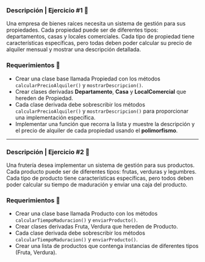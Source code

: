 ### Descripción | Ejercicio #1 📄

Una empresa de bienes raíces necesita un sistema de gestión para sus propiedades. Cada propiedad puede ser de diferentes tipos: departamentos, casas y locales comerciales. Cada tipo de propiedad tiene características específicas, pero todas deben poder calcular su precio de alquiler mensual y mostrar una descripción detallada.

### Requerimientos 📝

- Crear una clase base llamada Propiedad con los métodos `calcularPrecioAlquiler()` y `mostrarDescripcion()`.
- Crear clases derivadas **Departamento**, **Casa** y **LocalComercial** que hereden de Propiedad.
- Cada clase derivada debe sobrescribir los métodos `calcularPrecioAlquiler()` y `mostrarDescripcion()` para proporcionar una implementación específica.
- Implementar una función que recorra la lista y muestre la descripción y el precio de alquiler de cada propiedad usando el **polimorfismo**.

---

### Descripción | Ejercicio #2 📄
Una frutería desea implementar un sistema de gestión para sus productos. Cada producto puede ser de diferentes tipos: frutas, verduras y legumbres. Cada tipo de producto tiene características específicas, pero todos deben poder calcular su tiempo de maduración y enviar una caja del producto.

### Requerimientos 📝
- Crear una clase base llamada Producto con los métodos `calcularTiempoMaduracion()` y `enviarProducto()`.
- Crear clases derivadas Fruta, Verdura que hereden de Producto.
- Cada clase derivada debe sobrescribir los métodos `calcularTiempoMaduracion()` y `enviarProducto()`.
- Crear una lista de productos que contenga instancias de diferentes tipos (Fruta, Verdura).
